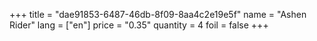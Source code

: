 +++
title = "dae91853-6487-46db-8f09-8aa4c2e19e5f"
name = "Ashen Rider"
lang = ["en"]
price = "0.35"
quantity = 4
foil = false
+++
